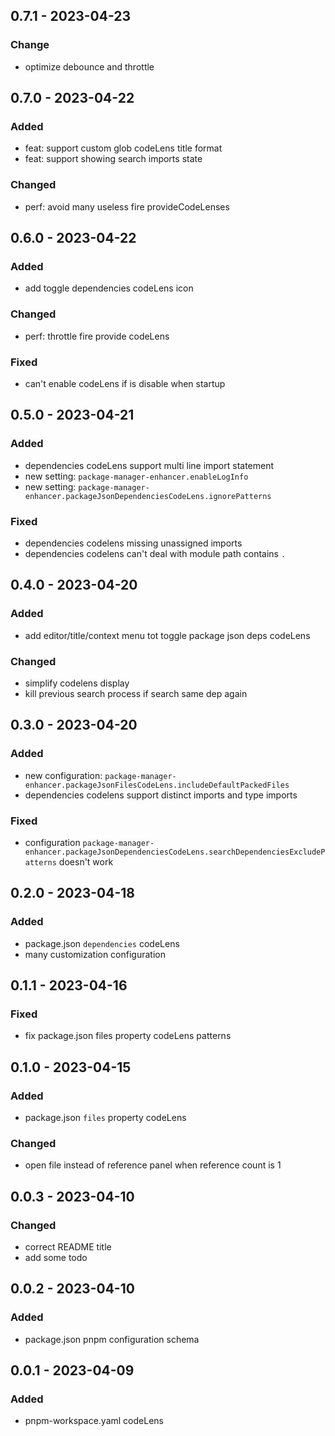 <!-- https://keepachangelog.com/en/1.0.0/ -->

## 0.7.1 - 2023-04-23

### Change

- optimize debounce and throttle

## 0.7.0 - 2023-04-22

### Added

- feat: support custom glob codeLens title format
- feat: support showing search imports state

### Changed

- perf: avoid many useless fire provideCodeLenses

## 0.6.0 - 2023-04-22

### Added

- add toggle dependencies codeLens icon

### Changed

- perf: throttle fire provide codeLens

### Fixed

- can't enable codeLens if is disable when startup

## 0.5.0 - 2023-04-21

### Added

- dependencies codeLens support multi line import statement
- new setting: `package-manager-enhancer.enableLogInfo`
- new setting: `package-manager-enhancer.packageJsonDependenciesCodeLens.ignorePatterns`

### Fixed

- dependencies codelens missing unassigned imports
- dependencies codelens can't deal with module path contains `.`

## 0.4.0 - 2023-04-20

### Added

- add editor/title/context menu tot toggle package json deps codeLens

### Changed

- simplify codelens display
- kill previous search process if search same dep again

## 0.3.0 - 2023-04-20

### Added

- new configuration: `package-manager-enhancer.packageJsonFilesCodeLens.includeDefaultPackedFiles`
- dependencies codelens support distinct imports and type imports

### Fixed

- configuration `package-manager-enhancer.packageJsonDependenciesCodeLens.searchDependenciesExcludePatterns` doesn't work

## 0.2.0 - 2023-04-18

### Added

- package.json `dependencies` codeLens
- many customization configuration

## 0.1.1 - 2023-04-16

### Fixed

- fix package.json files property codeLens patterns

## 0.1.0 - 2023-04-15

### Added

- package.json `files` property codeLens

### Changed

- open file instead of reference panel when reference count is 1

## 0.0.3 - 2023-04-10

### Changed

- correct README title
- add some todo

## 0.0.2 - 2023-04-10

### Added

- package.json pnpm configuration schema

## 0.0.1 - 2023-04-09

### Added

- pnpm-workspace.yaml codeLens
